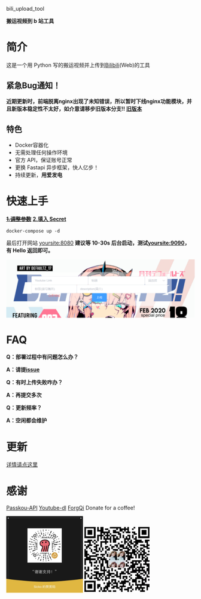 bili_upload_tool

**搬运视频到 b 站工具**

# 简介

这是一个用 Python 写的搬运视频并上传到[Bilibili](https://www.bilibili.com/)(Web)的工具

## 紧急Bug通知！

**近期更新时，前端脱离nginx出现了未知错误，所以暂时下线nginx功能模块，并且新版本稳定性不太好，如介意请移步旧版本分支!! [旧版本](https://github.com/googidaddy/bili_upload_tool/tree/old)**

## 特色

- Docker容器化
- 无需处理任何操作环境
- 官方 API，保证账号正常
- 更换 Fastapi 异步框架，快人亿步！
- 持续更新，**用爱发电**

# 快速上手

~~**[1.调整参数](https://github.com/googidaddy/bili_upload_tool/blob/5a2d9a51783cc55aa00f304ded88d7766bbe67df/nginx/nginx.conf#L10)**~~
**[2.填入 Secret](https://github.com/googidaddy/bili_upload_tool/blob/e93a1c0813e91164a1704a50e0871511463173cc/Docker-main/main/.env)**

```
docker-compose up -d
```

最后打开网站 <u>yoursite:8080</u>
**建议等 10-30s 后台启动，测试<u>yoursite:9090</u>，有 Hello 返回即可。**

<img src="https://raw.githubusercontent.com/googidaddy/img/master/img/20211031231624.png" alt="例图">

# FAQ

**Q：部署过程中有问题怎么办？**

**A：请提[issue](https://github.com/googidaddy/bili_upload_tool/issues/new)**

**Q：有时上传失败咋办？**

**A：再提交多次**

**Q：更新频率？**

**A：空闲都会维护**

# 更新

[详情请点这里](https://github.com/googidaddy/bili_upload_tool/tree/main/CHANGELOGS)

# 感谢

[Passkou-API](https://github.com/Passkou/bilibili-api)
[Youtube-dl](https://github.com/ytdl-org/youtube-dl)
[ForgQi](https://github.com/ForgQi)
Donate for a coffee!

<img src="https://raw.githubusercontent.com/googidaddy/img/master/wechat_pay.jpg" alt="donate by wechat" style="zoom:20%;" />

<img src="https://raw.githubusercontent.com/googidaddy/img/master/alipay.jpg" alt="alipay" style="zoom:60%;" />
